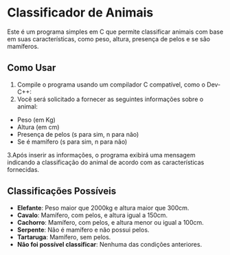 # Classificador de Animais

Este é um programa simples em C que permite classificar animais com base em suas características, como peso, altura, presença de pelos e se são mamíferos.

## Como Usar

1. Compile o programa usando um compilador C compatível, como o Dev-C++:
2. Você será solicitado a fornecer as seguintes informações sobre o animal:

- Peso (em Kg)
- Altura (em cm)
- Presença de pelos (s para sim, n para não)
- Se é mamífero (s para sim, n para não)

3.Após inserir as informações, o programa exibirá uma mensagem indicando a classificação do animal de acordo com as características fornecidas.

## Classificações Possíveis

- **Elefante**: Peso maior que 2000kg e altura maior que 300cm.
- **Cavalo**: Mamífero, com pelos, e altura igual a 150cm.
- **Cachorro**: Mamífero, com pelos, e altura menor ou igual a 100cm.
- **Serpente**: Não é mamífero e não possui pelos.
- **Tartaruga**: Mamífero, sem pelos.
- **Não foi possível classificar**: Nenhuma das condições anteriores.

